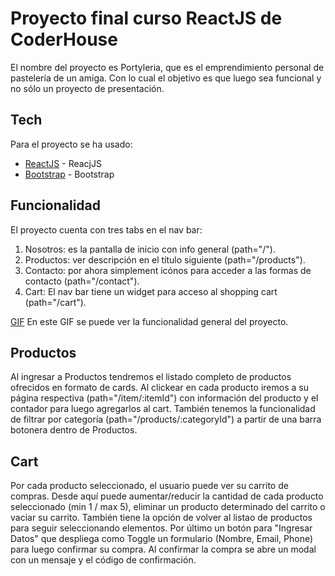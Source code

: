 # Proyecto final curso ReactJS de CoderHouse

El nombre del proyecto es Portyleria, que es el emprendimiento personal de pastelería de un amiga. Con lo cual el objetivo es que luego sea funcional y no sólo un proyecto de presentación.

## Tech
Para el proyecto se ha usado:
- [ReactJS](https://reactjs.org/) - ReacjJS
- [Bootstrap](https://getbootstrap.com/docs/5.0/getting-started/introduction/) - Bootstrap

## Funcionalidad

El proyecto cuenta con tres tabs en el nav bar: 
1. Nosotros: es la pantalla de inicio con info general (path="/").
2. Productos: ver descripción en el título siguiente (path="/products").
3. Contacto: por ahora simplement icónos para acceder a las formas de contacto (path="/contact").
4. Cart: El nav bar tiene un widget para acceso al shopping cart (path="/cart").

[GIF](https://drive.google.com/file/d/1iSGLKXTlntWdiQdjCW2MG_8v9iYPFg8N/view?usp=sharing) En este GIF se puede ver la funcionalidad general del proyecto.

## Productos

Al ingresar a Productos tendremos el listado completo de productos ofrecidos en formato de cards.
Al clickear en cada producto iremos a su página respectiva (path="/item/:itemId") con información del producto y el contador para luego agregarlos al cart.
También tenemos la funcionalidad de filtrar por categoría (path="/products/:categoryId") a partir de una barra botonera dentro de Productos.

## Cart

Por cada producto seleccionado, el usuario puede ver su carrito de compras. Desde aquí puede aumentar/reducir la cantidad de cada producto seleccionado (min 1 / max 5), eliminar un producto determinado del carrito o vaciar su carrito.
También tiene la opción de volver al listao de productos para seguir seleccionando elementos.
Por último un botón para "Ingresar Datos" que despliega como Toggle un formulario (Nombre, Email, Phone) para luego confirmar su compra.
Al confirmar la compra se abre un modal con un mensaje y el código de confirmación.
